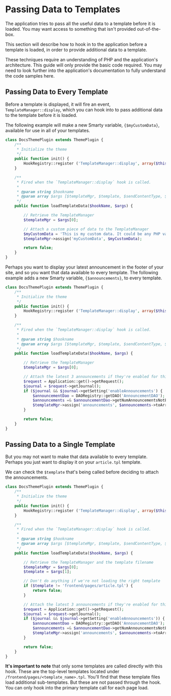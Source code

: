 # Passing Data to Templates
The application tries to pass all the useful data to a template before it is loaded. You may want access to something that isn't provided out-of-the-box.

This section will describe how to hook in to the application before a template is loaded, in order to provide additional data to a template.

These techniques require an understanding of PHP and the application's architecture. This guide will only provide the basic code required. You may need to look further into the application's documentation to fully understand the code samples here.

## Passing Data to Every Template
Before a template is displayed, it will fire an event, `TemplateManager::display`, which you can hook into to pass additional data to the template before it is loaded.

The following example will make a new Smarty variable, `{$myCustomData}`, available for use in all of your templates.

```php
class DocsThemePlugin extends ThemePlugin {
	/**
	 * Initialize the theme
	 */
	public function init() {
		HookRegistry::register ('TemplateManager::display', array($this, 'loadTemplateData'));
	}

	/**
	 * Fired when the `TemplateManager::display` hook is called.
	 *
	 * @param string $hookname
	 * @param array $args [$templateMgr, $template, $sendContentType, $charset, $output]
	 */
	public function loadTemplateData($hookName, $args) {

		// Retrieve the TemplateManager
		$templateMgr = $args[0];

		// Attach a custom piece of data to the TemplateManager
		$myCustomData = 'This is my custom data. It could be any PHP variable.';
		$templateMgr->assign('myCustomData', $myCustomData);

		return false;
	}
}
```

Perhaps you want to display your latest announcement in the footer of your site, and so you want that data available to every template. The following example adds a new Smarty variable, `{$announcements}`, to every template.

```php
class DocsThemePlugin extends ThemePlugin {
	/**
	 * Initialize the theme
	 */
	public function init() {
		HookRegistry::register ('TemplateManager::display', array($this, 'loadTemplateData'));
	}

	/**
	 * Fired when the `TemplateManager::display` hook is called.
	 *
	 * @param string $hookname
	 * @param array $args [$templateMgr, $template, $sendContentType, $charset, $output]
	 */
	public function loadTemplateData($hookName, $args) {

		// Retrieve the TemplateManager
		$templateMgr = $args[0];

		// Attach the latest 3 announcements if they're enabled for this journal
		$request = Application::get()->getRequest();
		$journal = $request->getJournal();
		if ($journal && $journal->getSetting('enableAnnouncements') {
			$announcementDao = DAORegistry::getDAO('AnnouncementDAO');
			$announcements =& $announcementDao->getNumAnnouncementsNotExpiredByAssocId(ASSOC_TYPE_JOURNAL, $journal->getId(), 3);
			$templateMgr->assign('announcements', $announcements->toArray());
		}

		return false;
	}
}
```

## Passing Data to a Single Template
But you may not want to make that data available to every template. Perhaps you just want to display it on your `article.tpl` template.

We can check the `$template` that's being called before deciding to attach the announcements.

```php
class DocsThemePlugin extends ThemePlugin {
	/**
	 * Initialize the theme
	 */
	public function init() {
		HookRegistry::register ('TemplateManager::display', array($this, 'loadTemplateData'));
	}

	/**
	 * Fired when the `TemplateManager::display` hook is called.
	 *
	 * @param string $hookname
	 * @param array $args [$templateMgr, $template, $sendContentType, $charset, $output]
	 */
	public function loadTemplateData($hookName, $args) {

		// Retrieve the TemplateManager and the template filename
		$templateMgr = $args[0];
		$template = $args[1];

		// Don't do anything if we're not loading the right template
		if ($template != 'frontend/pages/article.tpl') {
			return false;
		}

		// Attach the latest 3 announcements if they're enabled for this journal
		$request = Application::get()->getRequest();
		$journal = $request->getJournal();
		if ($journal && $journal->getSetting('enableAnnouncements')) {
			$announcementDao = DAORegistry::getDAO('AnnouncementDAO');
			$announcements =& $announcementDao->getNumAnnouncementsNotExpiredByAssocId(ASSOC_TYPE_JOURNAL, $journal->getId(), 3);
			$templateMgr->assign('announcements', $announcements->toArray());
		}

		return false;
	}
}
```

**It's important to note** that only some templates are called directly with this hook. These are the top-level templates located under `/frontend/pages/<template_name>.tpl`. You'll find that these template files load additional sub-templates. But these are not passed through the hook. You can only hook into the primary template call for each page load.